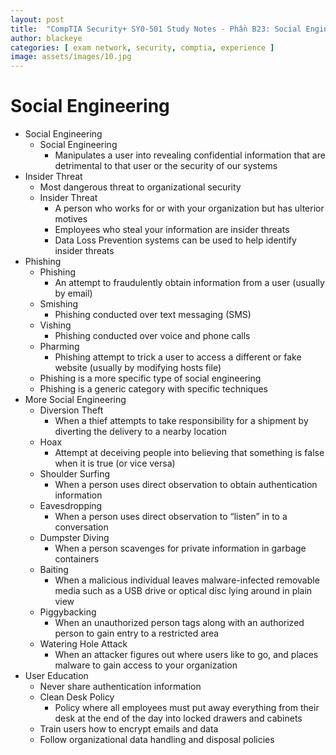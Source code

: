 ```yaml
---
layout: post
title:  "CompTIA Security+ SY0-501 Study Notes - Phần B23: Social Engineering"
author: blackeye
categories: [ exam network, security, comptia, experience ]
image: assets/images/10.jpg
---
```

# Social Engineering
* Social Engineering
    * Social Engineering
        * Manipulates a user into revealing confidential information that are
        detrimental to that user or the security of our systems
* Insider Threat
    * Most dangerous threat to organizational security
    * Insider Threat
        * A person who works for or with your organization but has ulterior
        motives
        * Employees who steal your information are insider threats
        * Data Loss Prevention systems can be used to help identify insider threats
* Phishing
    * Phishing
        * An attempt to fraudulently obtain information from a user (usually by
        email)
    * Smishing
        * Phishing conducted over text messaging (SMS)
    * Vishing
        * Phishing conducted over voice and phone calls
    * Pharming
        * Phishing attempt to trick a user to access a different or fake website
        (usually by modifying hosts file)
    * Phishing is a more specific type of social engineering
    * Phishing is a generic category with specific techniques
* More Social Engineering
    * Diversion Theft
        * When a thief attempts to take responsibility for a shipment by diverting
        the delivery to a nearby location
    * Hoax
        * Attempt at deceiving people into believing that something is false when it
        is true (or vice versa)
    * Shoulder Surfing
        * When a person uses direct observation to obtain authentication information
    * Eavesdropping
        * When a person uses direct observation to “listen” in to a conversation
    * Dumpster Diving
        * When a person scavenges for private information in garbage containers
    * Baiting
        * When a malicious individual leaves malware-infected removable media
        such as a USB drive or optical disc lying around in plain view
    * Piggybacking
        * When an unauthorized person tags along with an authorized person to
        gain entry to a restricted area
    * Watering Hole Attack
        * When an attacker figures out where users like to go, and places malware
        to gain access to your organization
* User Education
    * Never share authentication information
    * Clean Desk Policy
        * Policy where all employees must put away everything from their desk at
        the end of the day into locked drawers and cabinets
    * Train users how to encrypt emails and data
    * Follow organizational data handling and disposal policies